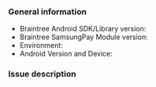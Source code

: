 ### General information
 * Braintree Android SDK/Library version: <!-- Example: 4.7.2 -->
 * Braintree SamsungPay Module version: <!-- Example: 1.0.0 -->
 * Environment: <!-- Is this issue in Sandbox or Production? -->
 * Android Version and Device: <!-- Example: Motorola Droid Razr Maxx with Android 4.4.2, Samsung S7 with Android 6.0 -->

### Issue description
<!-- To help us quickly reproduce your issue, include as many details as possible, such as logs, steps to reproduce, and so on.  If the issue reports a new feature, follow the [user story](https://en.wikipedia.org/wiki/User_story) format to clearly describe the use case. -->

